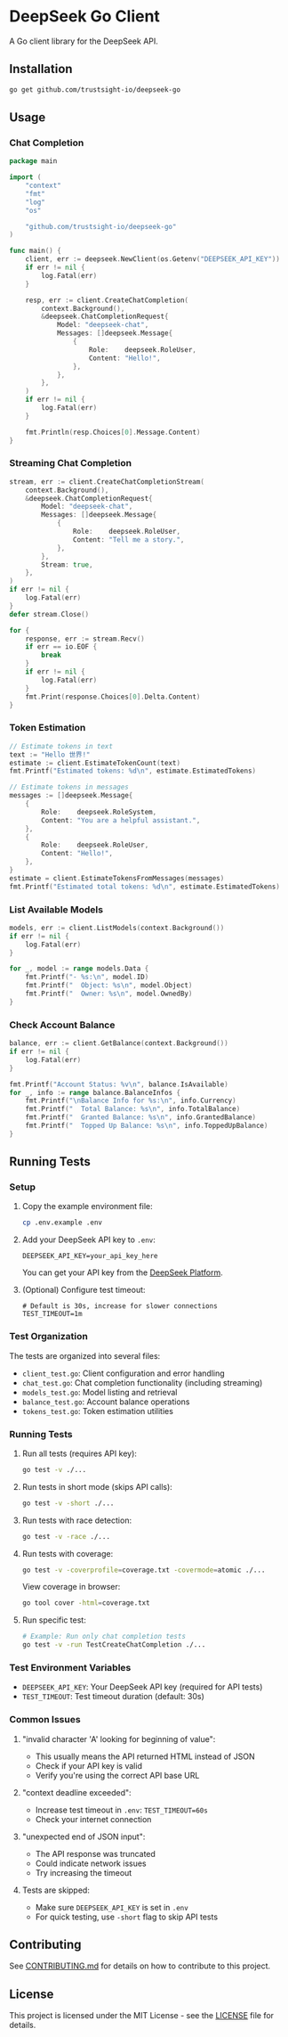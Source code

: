 # DeepSeek Go Client

A Go client library for the DeepSeek API.

## Installation

```bash
go get github.com/trustsight-io/deepseek-go
```

## Usage

### Chat Completion

```go
package main

import (
    "context"
    "fmt"
    "log"
    "os"

    "github.com/trustsight-io/deepseek-go"
)

func main() {
    client, err := deepseek.NewClient(os.Getenv("DEEPSEEK_API_KEY"))
    if err != nil {
        log.Fatal(err)
    }

    resp, err := client.CreateChatCompletion(
        context.Background(),
        &deepseek.ChatCompletionRequest{
            Model: "deepseek-chat",
            Messages: []deepseek.Message{
                {
                    Role:    deepseek.RoleUser,
                    Content: "Hello!",
                },
            },
        },
    )
    if err != nil {
        log.Fatal(err)
    }

    fmt.Println(resp.Choices[0].Message.Content)
}
```

### Streaming Chat Completion

```go
stream, err := client.CreateChatCompletionStream(
    context.Background(),
    &deepseek.ChatCompletionRequest{
        Model: "deepseek-chat",
        Messages: []deepseek.Message{
            {
                Role:    deepseek.RoleUser,
                Content: "Tell me a story.",
            },
        },
        Stream: true,
    },
)
if err != nil {
    log.Fatal(err)
}
defer stream.Close()

for {
    response, err := stream.Recv()
    if err == io.EOF {
        break
    }
    if err != nil {
        log.Fatal(err)
    }
    fmt.Print(response.Choices[0].Delta.Content)
}
```

### Token Estimation

```go
// Estimate tokens in text
text := "Hello 世界!"
estimate := client.EstimateTokenCount(text)
fmt.Printf("Estimated tokens: %d\n", estimate.EstimatedTokens)

// Estimate tokens in messages
messages := []deepseek.Message{
    {
        Role:    deepseek.RoleSystem,
        Content: "You are a helpful assistant.",
    },
    {
        Role:    deepseek.RoleUser,
        Content: "Hello!",
    },
}
estimate = client.EstimateTokensFromMessages(messages)
fmt.Printf("Estimated total tokens: %d\n", estimate.EstimatedTokens)
```

### List Available Models

```go
models, err := client.ListModels(context.Background())
if err != nil {
    log.Fatal(err)
}

for _, model := range models.Data {
    fmt.Printf("- %s:\n", model.ID)
    fmt.Printf("  Object: %s\n", model.Object)
    fmt.Printf("  Owner: %s\n", model.OwnedBy)
}
```

### Check Account Balance

```go
balance, err := client.GetBalance(context.Background())
if err != nil {
    log.Fatal(err)
}

fmt.Printf("Account Status: %v\n", balance.IsAvailable)
for _, info := range balance.BalanceInfos {
    fmt.Printf("\nBalance Info for %s:\n", info.Currency)
    fmt.Printf("  Total Balance: %s\n", info.TotalBalance)
    fmt.Printf("  Granted Balance: %s\n", info.GrantedBalance)
    fmt.Printf("  Topped Up Balance: %s\n", info.ToppedUpBalance)
}
```

## Running Tests

### Setup

1. Copy the example environment file:
   ```bash
   cp .env.example .env
   ```

2. Add your DeepSeek API key to `.env`:
   ```
   DEEPSEEK_API_KEY=your_api_key_here
   ```

   You can get your API key from the [DeepSeek Platform](https://api.deepseek.com).

3. (Optional) Configure test timeout:
   ```
   # Default is 30s, increase for slower connections
   TEST_TIMEOUT=1m
   ```

### Test Organization

The tests are organized into several files:
- `client_test.go`: Client configuration and error handling
- `chat_test.go`: Chat completion functionality (including streaming)
- `models_test.go`: Model listing and retrieval
- `balance_test.go`: Account balance operations
- `tokens_test.go`: Token estimation utilities

### Running Tests

1. Run all tests (requires API key):
   ```bash
   go test -v ./...
   ```

2. Run tests in short mode (skips API calls):
   ```bash
   go test -v -short ./...
   ```

3. Run tests with race detection:
   ```bash
   go test -v -race ./...
   ```

4. Run tests with coverage:
   ```bash
   go test -v -coverprofile=coverage.txt -covermode=atomic ./...
   ```

   View coverage in browser:
   ```bash
   go tool cover -html=coverage.txt
   ```

5. Run specific test:
   ```bash
   # Example: Run only chat completion tests
   go test -v -run TestCreateChatCompletion ./...
   ```

### Test Environment Variables

- `DEEPSEEK_API_KEY`: Your DeepSeek API key (required for API tests)
- `TEST_TIMEOUT`: Test timeout duration (default: 30s)

### Common Issues

1. "invalid character 'A' looking for beginning of value":
   - This usually means the API returned HTML instead of JSON
   - Check if your API key is valid
   - Verify you're using the correct API base URL

2. "context deadline exceeded":
   - Increase test timeout in `.env`: `TEST_TIMEOUT=60s`
   - Check your internet connection

3. "unexpected end of JSON input":
   - The API response was truncated
   - Could indicate network issues
   - Try increasing the timeout

4. Tests are skipped:
   - Make sure `DEEPSEEK_API_KEY` is set in `.env`
   - For quick testing, use `-short` flag to skip API tests

## Contributing

See [CONTRIBUTING.md](CONTRIBUTING.md) for details on how to contribute to this project.

## License

This project is licensed under the MIT License - see the [LICENSE](LICENSE) file for details.
